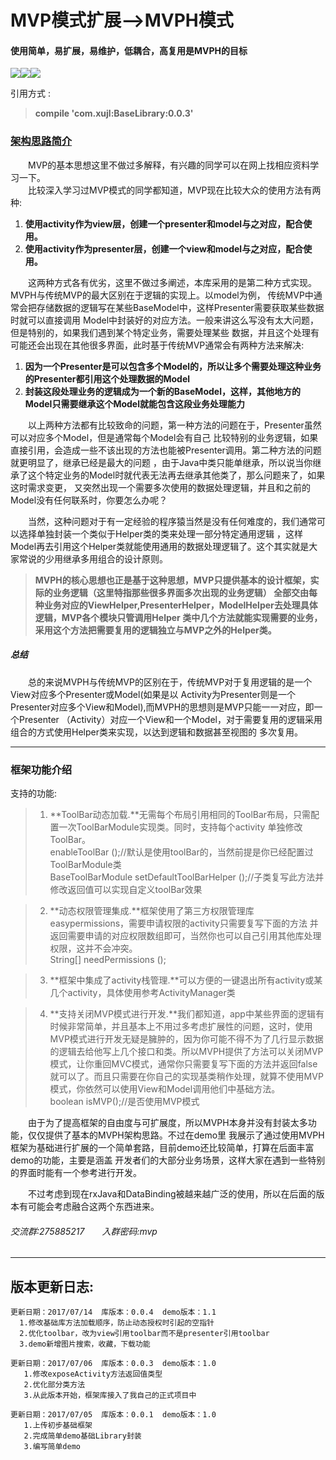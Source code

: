 # MVP模式扩展-->MVPH模式
#### 使用简单，易扩展，易维护，低耦合，高复用是MVPH的目标<br>
![](https://img.shields.io/badge/JitPack-0.0.4-green.svg)![](https://img.shields.io/badge/DemoVersion-1.1-yellow.svg)![](https://img.shields.io/badge/作者-xujl-ff69b4.svg)<br>

引用方式 :<br>

> **compile 'com.xujl:BaseLibrary:0.0.3'**<br>

### [架构思路简介](https://github.com/AcgnCodeMonkey/MVPLibrary/blob/master/file/架构思路.md)
&emsp;&emsp;MVP的基本思想这里不做过多解释，有兴趣的同学可以在网上找相应资料学习一下。<br>
&emsp;&emsp;比较深入学习过MVP模式的同学都知道，MVP现在比较大众的使用方法有两种:<br>
1.  **使用activity作为view层，创建一个presenter和model与之对应，配合使用。**
2.  **使用activity作为presenter层，创建一个view和model与之对应，配合使用。**<br>

&emsp;&emsp;这两种方式各有优劣，这里不做过多阐述，本库采用的是第二种方式实现。MVPH与传统MVP的最大区别在于逻辑的实现上。以model为例，
传统MVP中通常会把存储数据的逻辑写在某些BaseModel中，这样Presenter需要获取某些数据时就可以直接调用
Model中封装好的对应方法。一般来讲这么写没有太大问题，但是特别的，如果我们遇到某个特定业务，需要处理某些
数据，并且这个处理有可能还会出现在其他很多界面，此时基于传统MVP通常会有两种方法来解决:
1.  **因为一个Presenter是可以包含多个Model的，所以让多个需要处理这种业务的Presenter都引用这个处理数据的Model**
2.  **封装这段处理业务的逻辑成为一个新的BaseModel，这样，其他地方的Model只需要继承这个Model就能包含这段业务处理能力**

&emsp;&emsp;以上两种方法都有比较致命的问题，第一种方法的问题在于，Presenter虽然可以对应多个Model，但是通常每个Model会有自己
比较特别的业务逻辑，如果直接引用，会造成一些不该出现的方法也能被Presenter调用。第二种方法的问题就更明显了，继承已经是最大的问题
，由于Java中类只能单继承，所以说当你继承了这个特定业务的Model时就代表无法再去继承其他类了，那么问题来了，如果这时需求变更，
又突然出现一个需要多次使用的数据处理逻辑，并且和之前的Model没有任何联系时，你要怎么办呢？<br>

&emsp;&emsp;当然，这种问题对于有一定经验的程序猿当然是没有任何难度的，我们通常可以选择单独封装一个类似于Helper类的类来处理一部分特定通用逻辑
，这样Model再去引用这个Helper类就能使用通用的数据处理逻辑了。这个其实就是大家常说的少用继承多用组合的设计原则。<br>

> **MVPH的核心思想也正是基于这种思想，MVP只提供基本的设计框架，实际的业务逻辑（这里特指那些很多界面多次出现的业务逻辑）
全部交由每种业务对应的ViewHelper,PresenterHelper，ModelHelper去处理具体逻辑，MVP各个模块只管调用Helper
类中几个方法就能实现需要的业务，采用这个方法把需要复用的逻辑独立与MVP之外的Helper类。**

##### 总结
&emsp;&emsp;总的来说MVPH与传统MVP的区别在于，传统MVP对于复用逻辑的是一个View对应多个Presenter或Model(如果是以
Activity为Presenter则是一个Presenter对应多个View和Model),而MVPH的思想则是MVP只能一一对应，即一个Presenter
（Activity）对应一个View和一个Model，对于需要复用的逻辑采用组合的方式使用Helper类来实现，以达到逻辑和数据甚至视图的
多次复用。

***
### 框架功能介绍
支持的功能:
>1.  **ToolBar动态加载.**无需每个布局引用相同的ToolBar布局，只需配置一次ToolBarModule实现类。同时，支持每个activity
> 单独修改ToolBar。<br>
>  enableToolBar ();//默认是使用toolBar的，当然前提是你已经配置过ToolBarModule类<br>
>  BaseToolBarModule setDefaultToolBarHelper ();//子类复写此方法并修改返回值可以实现自定义toolBar效果

>2.  **动态权限管理集成.**框架使用了第三方权限管理库easypermissions，需要申请权限的activity只需要复写下面的方法
> 并返回需要申请的对应权限数组即可，当然你也可以自己引用其他库处理权限，这并不会冲突。<br>
>  String[] needPermissions ();

>3. **框架中集成了activity栈管理.**可以方便的一键退出所有activity或某几个activity，具体使用参考ActivityManager类

>4. **支持关闭MVP模式进行开发.**我们都知道，app中某些界面的逻辑有时候非常简单，并且基本上不用过多考虑扩展性的问题，这时，使用MVP模式进行开发无疑是臃肿的，因为你可能不得不为了几行显示数据的逻辑去给他写上几个接口和类。所以MVPH提供了方法可以关闭MVP模式，让你重回MVC模式，通常你只需要复写下面的方法并返回false就可以了。而且只需要在你自己的实现基类稍作处理，就算不使用MVP模式，你依然可以使用View和Model调用他们中基础方法。<br>
>  boolean isMVP();//是否使用MVP模式


&emsp;&emsp;由于为了提高框架的自由度与可扩展度，所以MVPH本身并没有封装太多功能，仅仅提供了基本的MVPH架构思路。不过在demo里
我展示了通过使用MVPH框架为基础进行扩展的一个简单套路，目前demo还比较简单，打算在后面丰富demo的功能，主要是涵盖
开发者们的大部分业务场景，这样大家在遇到一些特别的界面时能有一个参考进行开发。

&emsp;&emsp;不过考虑到现在rxJava和DataBinding被越来越广泛的使用，所以在后面的版本有可能会考虑融合这两个东西进来。

###### 交流群:275885217&emsp;&emsp;入群密码:mvp
---
## 版本更新日志:

    更新日期：2017/07/14  库版本：0.0.4  demo版本：1.1
      1.修改基础库方法加载顺序，防止动态授权时引起的空指针
      2.优化toolbar，改为view引用toolbar而不是presenter引用toolbar
      3.demo新增图片搜索，收藏，下载功能

    更新日期：2017/07/06  库版本：0.0.3  demo版本：1.0
       1.修改exposeActivity方法返回值类型
       2.优化部分类方法
       3.从此版本开始，框架库接入了我自己的正式项目中

    更新日期：2017/07/05  库版本：0.0.1  demo版本：1.0
       1.上传初步基础框架
       2.完成简单demo基础Library封装
       3.编写简单demo
